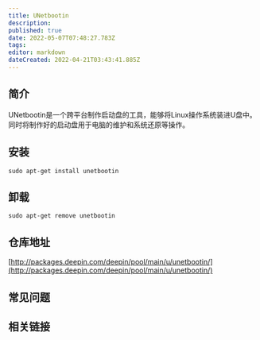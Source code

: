 ```yaml
---
title: UNetbootin
description: 
published: true
date: 2022-05-07T07:48:27.783Z
tags: 
editor: markdown
dateCreated: 2022-04-21T03:43:41.885Z
---
```


## 简介

UNetbootin是一个跨平台制作启动盘的工具，能够将Linux操作系统装进U盘中。同时将制作好的启动盘用于电脑的维护和系统还原等操作。

## 安装

`sudo apt-get install unetbootin`

## 卸载

`sudo apt-get remove unetbootin`

## 仓库地址

[http://packages.deepin.com/deepin/pool/main/u/unetbootin/](http://packages.deepin.com/deepin/pool/main/u/unetbootin/)

## 常见问题

## 相关链接
